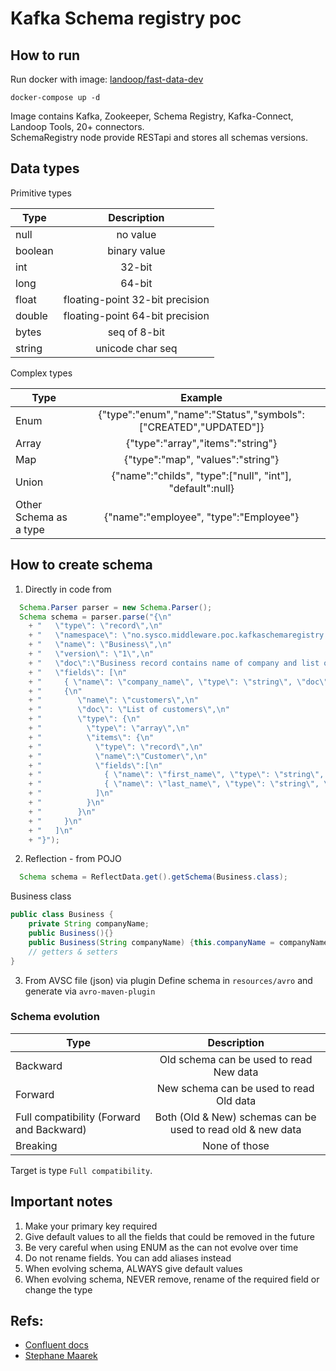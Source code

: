# Kafka Schema registry poc
## How to run
Run docker with image: [landoop/fast-data-dev](https://github.com/Landoop/fast-data-dev) 

`docker-compose up -d`  

Image contains Kafka, Zookeeper, Schema Registry, Kafka-Connect, Landoop Tools, 20+ connectors.  
SchemaRegistry node provide RESTapi and stores all schemas versions.    
## Data types
Primitive types

| Type          | Description | 
| ------------- |:-------------:| 
| null    | no value | 
| boolean | binary value | 
| int     | 32-bit| 
| long    | 64-bit |  
| float   | floating-point 32-bit precision |  
| double  | floating-point 64-bit precision |  
| bytes   | seq of 8-bit |  
| string  | unicode char seq |  

Complex types  

| Type          | Example | 
| ------------- |:-------------:| 
| Enum    | {"type":"enum","name":"Status","symbols":["CREATED","UPDATED"]} | 
| Array | {"type":"array","items":"string"} | 
| Map     | {"type":"map", "values":"string"}| 
| Union    | {"name":"childs", "type":["null", "int"], "default":null} |  
| Other Schema as a type   | {"name":"employee", "type":"Employee"} |  

## How to create schema
1. Directly in code from
```java
  Schema.Parser parser = new Schema.Parser();
  Schema schema = parser.parse("{\n"
    + "   \"type\": \"record\",\n"
    + "   \"namespace\": \"no.sysco.middleware.poc.kafkaschemaregistry.avro\",\n"
    + "   \"name\": \"Business\",\n"
    + "   \"version\": \"1\",\n"
    + "   \"doc\":\"Business record contains name of company and list of customers\",\n"
    + "   \"fields\": [\n"
    + "     { \"name\": \"company_name\", \"type\": \"string\", \"doc\": \"Name of company\" },\n"
    + "     {\n"
    + "        \"name\": \"customers\",\n"
    + "        \"doc\": \"List of customers\",\n"
    + "        \"type\": {\n"
    + "          \"type\": \"array\",\n"
    + "          \"items\": {\n"
    + "            \"type\": \"record\",\n"
    + "            \"name\":\"Customer\",\n"
    + "            \"fields\":[\n"
    + "              { \"name\": \"first_name\", \"type\": \"string\", \"doc\":\"Customer name\" },\n"
    + "              { \"name\": \"last_name\", \"type\": \"string\", \"doc\": \"Customer last name\" }\n"
    + "            ]\n"
    + "          }\n"
    + "        }\n"
    + "     }\n"
    + "   ]\n"
    + "}");
``` 

2. Reflection - from POJO
```java
  Schema schema = ReflectData.get().getSchema(Business.class);
```  
Business class
```java
public class Business {
    private String companyName;
    public Business(){}
    public Business(String companyName) {this.companyName = companyName; }
    // getters & setters
}
```
3. From AVSC file (json) via plugin
Define schema in `resources/avro` and generate via `avro-maven-plugin`

### Schema evolution
| Type          | Description | 
| ------------- |:-------------:| 
| Backward | Old schema can be used to read New data | 
| Forward | New schema can be used to read Old data | 
| Full compatibility (Forward and Backward)  | Both (Old & New) schemas can be used to read old & new data | 
| Breaking | None of those |  
Target is type `Full compatibility`. 

## Important notes
1. Make your primary key required
2. Give default values to all the fields that could be removed in the future
3. Be very careful when using ENUM as the can not evolve over time
4. Do not rename fields. You can add aliases instead
5. When evolving schema, ALWAYS give default values
6. When evolving schema, NEVER remove, rename of the required field or change the type  

## Refs:  
* [Confluent docs](https://docs.confluent.io/current/schema-registry/docs/api.html#overview)
* [Stephane Maarek](https://www.udemy.com/confluent-schema-registry/learn/v4/content)

 
